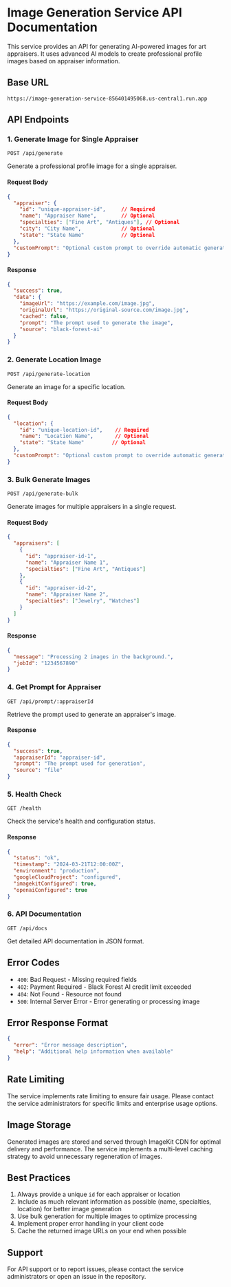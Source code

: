# Image Generation Service API Documentation

This service provides an API for generating AI-powered images for art appraisers. It uses advanced AI models to create professional profile images based on appraiser information.

## Base URL

```
https://image-generation-service-856401495068.us-central1.run.app
```

## API Endpoints

### 1. Generate Image for Single Appraiser
`POST /api/generate`

Generate a professional profile image for a single appraiser.

#### Request Body
```json
{
  "appraiser": {
    "id": "unique-appraiser-id",     // Required
    "name": "Appraiser Name",        // Optional
    "specialties": ["Fine Art", "Antiques"], // Optional
    "city": "City Name",             // Optional
    "state": "State Name"            // Optional
  },
  "customPrompt": "Optional custom prompt to override automatic generation"
}
```

#### Response
```json
{
  "success": true,
  "data": {
    "imageUrl": "https://example.com/image.jpg",
    "originalUrl": "https://original-source.com/image.jpg",
    "cached": false,
    "prompt": "The prompt used to generate the image",
    "source": "black-forest-ai"
  }
}
```

### 2. Generate Location Image
`POST /api/generate-location`

Generate an image for a specific location.

#### Request Body
```json
{
  "location": {
    "id": "unique-location-id",    // Required
    "name": "Location Name",       // Optional
    "state": "State Name"         // Optional
  },
  "customPrompt": "Optional custom prompt to override automatic generation"
}
```

### 3. Bulk Generate Images
`POST /api/generate-bulk`

Generate images for multiple appraisers in a single request.

#### Request Body
```json
{
  "appraisers": [
    {
      "id": "appraiser-id-1",
      "name": "Appraiser Name 1",
      "specialties": ["Fine Art", "Antiques"]
    },
    {
      "id": "appraiser-id-2",
      "name": "Appraiser Name 2",
      "specialties": ["Jewelry", "Watches"]
    }
  ]
}
```

#### Response
```json
{
  "message": "Processing 2 images in the background.",
  "jobId": "1234567890"
}
```

### 4. Get Prompt for Appraiser
`GET /api/prompt/:appraiserId`

Retrieve the prompt used to generate an appraiser's image.

#### Response
```json
{
  "success": true,
  "appraiserId": "appraiser-id",
  "prompt": "The prompt used for generation",
  "source": "file"
}
```

### 5. Health Check
`GET /health`

Check the service's health and configuration status.

#### Response
```json
{
  "status": "ok",
  "timestamp": "2024-03-21T12:00:00Z",
  "environment": "production",
  "googleCloudProject": "configured",
  "imagekitConfigured": true,
  "openaiConfigured": true
}
```

### 6. API Documentation
`GET /api/docs`

Get detailed API documentation in JSON format.

## Error Codes

- `400`: Bad Request - Missing required fields
- `402`: Payment Required - Black Forest AI credit limit exceeded
- `404`: Not Found - Resource not found
- `500`: Internal Server Error - Error generating or processing image

## Error Response Format
```json
{
  "error": "Error message description",
  "help": "Additional help information when available"
}
```

## Rate Limiting

The service implements rate limiting to ensure fair usage. Please contact the service administrators for specific limits and enterprise usage options.

## Image Storage

Generated images are stored and served through ImageKit CDN for optimal delivery and performance. The service implements a multi-level caching strategy to avoid unnecessary regeneration of images.

## Best Practices

1. Always provide a unique `id` for each appraiser or location
2. Include as much relevant information as possible (name, specialties, location) for better image generation
3. Use bulk generation for multiple images to optimize processing
4. Implement proper error handling in your client code
5. Cache the returned image URLs on your end when possible

## Support

For API support or to report issues, please contact the service administrators or open an issue in the repository.